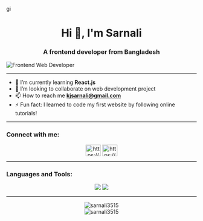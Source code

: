 gi<h1 align="center">Hi 👋, I'm Sarnali</h1>
<h3 align="center">A frontend developer from Bangladesh</h3>

![Frontend Web Developer](https://media.licdn.com/dms/image/D5616AQGl_lnDZmVNBg/profile-displaybackgroundimage-shrink_350_1400/0/1714594456496?e=1723680000&v=beta&t=W4Ud0soBIZYPRxvGzUay51MfP6ku42S-rZ5ynRWVpo0)

<hr>

- 🌱 I’m currently learning **React.js**
- 👯 I’m looking to collaborate on web development project
- 📫 How to reach me **kjsarnali@gmail.com**
- ⚡ Fun fact: I learned to code my first website by following online tutorials! 


<hr>

<h3 align="left">Connect with me:</h3>
<p align="center">
<a href="https://www.linkedin.com/in/khatuna-jannat-sarnali/" target="blank"><img align="center" src="https://raw.githubusercontent.com/rahuldkjain/github-profile-readme-generator/master/src/images/icons/Social/linked-in-alt.svg" alt="https://www.linkedin.com/in/khatuna-jannat-sarnali/" height="30" width="40" /></a>
<a href="https://www.facebook.com/khatunajannatsarnali" target="blank"><img align="center" src="https://raw.githubusercontent.com/rahuldkjain/github-profile-readme-generator/master/src/images/icons/Social/facebook.svg" alt="https://www.facebook.com/profile.php?id=100005349826461" height="30" width="40" /></a>
</p>

<hr>

<h3 align="left">Languages and Tools:</h3>
   
   <div align="center">
    <img src="https://skillicons.dev/icons?i=react,html,css,vscode,github,figma,tailwind,git" />
    <img src="https://skillicons.dev/icons?i=nodejs,javascript,express,firebase,mongodb,c,java,nextjs,mysql,mongodb" /><br>
</div>
<hr>



<div style="display: flex; flex-direction: column; justify-content: center; align-items: center;">
  <img src="https://github-readme-stats.vercel.app/api/top-langs?username=sarnali3515&show_icons=true&locale=en&layout=compact" alt="sarnali3515" />
  
  <img src="https://github-readme-streak-stats.herokuapp.com/?user=sarnali3515&" alt="sarnali3515" />
</div>








